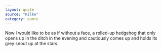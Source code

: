 ```yaml
---
layout: quote
source: "Rilke"
category: quote
---
```


Now I would like to be as if without a face, a rolled-up hedgehog that only opens up in the ditch in the evening and cautiously comes up and holds its grey snout up at the stars.
